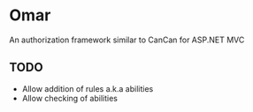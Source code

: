 Omar
====
An authorization framework similar to CanCan for ASP.NET MVC


TODO
----
  - Allow addition of rules a.k.a abilities
  - Allow checking of abilities
